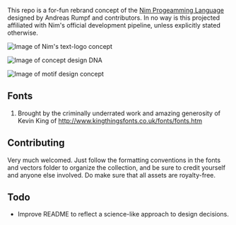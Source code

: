 This repo is a for-fun rebrand concept of the [Nim Progeamming Language](https://nim-lang.org/) designed by Andreas Rumpf and contributors.
In no way is this projected affiliated with Nim's official development pipeline, unless explicitly stated otherwise.

![Image of Nim's text-logo concept](https://github.com/myrm-gh/nim-rebrand-concept/blob/master/myrm-logo-concept.png)

![Image of concept design DNA](https://github.com/myrm-gh/nim-rebrand-concept/blob/master/myrm-leopard-rampant.png)

![Image of motif design concept](https://github.com/myrm-gh/nim-rebrand-concept/blob/master/myrm-leopard-pass-gua.png)

## Fonts
1. Brought by the criminally underrated work and amazing generosity of Kevin King of http://www.kingthingsfonts.co.uk/fonts/fonts.htm

## Contributing
Very much welcomed. Just follow the formatting conventions in the fonts and vectors folder to organize the collection, and be sure to credit yourself and anyone else involved. Do make sure that all assets are royalty-free.

## Todo
- Improve README to reflect a science-like approach to design decisions.